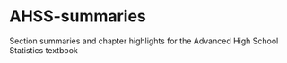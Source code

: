 # AHSS-summaries
Section summaries and chapter highlights for the Advanced High School Statistics textbook
